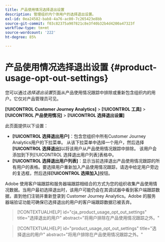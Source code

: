 ```yaml
---
title: 产品使用情况选择退出设置
description: 管理组织内个体用户的选择退出设置。
exl-id: 0ea24582-bab8-4a76-ac00-7c265423e8bb
source-git-commit: f03c82375a907821c8e3f40b32b4d4200a47323f
workflow-type: tm+mt
source-wordcount: '222'
ht-degree: 85%

---
```


# 产品使用情况选择退出设置 {#product-usage-opt-out-settings}

您可以通过&#x200B;_选择退出设置_&#x200B;页面从产品使用情况跟踪中排除或重新包含组织内的用户。它仅对产品管理员可见。

**[!UICONTROL Customer Journey Analytics]** > **[!UICONTROL 工具]** > **[!UICONTROL 产品使用情况]** > **[!UICONTROL 选择退出设置]**

此页面提供以下设置：

* **[!UICONTROL 选择退出用户]**：包含您组织中所有Customer Journey Analytics用户的下拉菜单。 从该下拉菜单中选择一个用户，然后选择&#x200B;**[!UICONTROL 选择退出]**&#x200B;以将该用户从产品使用情况跟踪中排除。 该用户会添加到下列[!UICONTROL 选择退出用户列表]表格中。
* **[!UICONTROL 选择退出用户列表]**：显示当前选择退出产品使用情况跟踪的所有用户的表格。要选择用户重新加入产品使用情况跟踪，请选中给定用户旁边的复选框，然后选择&#x200B;**[!UICONTROL 选择加入]**&#x200B;按钮。

Adobe 使用客户端跟踪和服务器端跟踪相结合的方式为您的组织收集产品使用情况数据。当用户最初选择退出时，该用户可能仍会在其调试器中看到客户端跟踪数据，直到他们注销并重新登录到 Customer Journey Analytics。Adobe 的服务器端验证功能可确保已选择退出的用户的客户端跟踪数据已被丢弃。

>[!CONTEXTUALHELP]
>id="cja_product_usage_opt_out_settings"
>title="选择退出的用户"
>abstract="将用户排除在产品使用情况跟踪之外。"

>[!CONTEXTUALHELP]
>id="product_usage_opt_out_settings"
>title="选择退出的用户"
>abstract="将用户排除在产品使用情况跟踪之外。"
